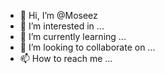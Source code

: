 - 👋 Hi, I’m @Moseez
- 👀 I’m interested in ...
- 🌱 I’m currently learning ...
- 💞️ I’m looking to collaborate on ...
- 📫 How to reach me ...

<!---
Moseez/Moseez is a ✨ special ✨ repository because its `README.md` (this file) appears on your GitHub profile.
You can click the Preview link to take a look at your changes.
--->
